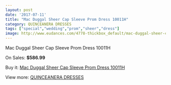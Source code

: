 ```yaml
---
layout: post
date: '2017-07-11'
title: "Mac Duggal Sheer Cap Sleeve Prom Dress 10011H"
category: QUINCEANERA DRESSES
tags: ["special","wedding","prom","sheer","dress"]
image: http://www.eudances.com/4778-thickbox_default/mac-duggal-sheer-cap-sleeve-prom-dress-10011h.jpg
---
```

Mac Duggal Sheer Cap Sleeve Prom Dress 10011H

On Sales: **$586.99**
<a href="https://www.eudances.com/en/quinceanera-dresses/1616-mac-duggal-sheer-cap-sleeve-prom-dress-10011h.html"><amp-img layout="responsive" width="600" height="600" src="//www.eudances.com/4778-thickbox_default/mac-duggal-sheer-cap-sleeve-prom-dress-10011h.jpg" alt="Mac Duggal Sheer Cap Sleeve Prom Dress 10011H 0" /></a>
<a href="https://www.eudances.com/en/quinceanera-dresses/1616-mac-duggal-sheer-cap-sleeve-prom-dress-10011h.html"><amp-img layout="responsive" width="600" height="600" src="//www.eudances.com/4780-thickbox_default/mac-duggal-sheer-cap-sleeve-prom-dress-10011h.jpg" alt="Mac Duggal Sheer Cap Sleeve Prom Dress 10011H 1" /></a>
<a href="https://www.eudances.com/en/quinceanera-dresses/1616-mac-duggal-sheer-cap-sleeve-prom-dress-10011h.html"><amp-img layout="responsive" width="600" height="600" src="//www.eudances.com/4779-thickbox_default/mac-duggal-sheer-cap-sleeve-prom-dress-10011h.jpg" alt="Mac Duggal Sheer Cap Sleeve Prom Dress 10011H 2" /></a>

Buy it: [Mac Duggal Sheer Cap Sleeve Prom Dress 10011H](https://www.eudances.com/en/quinceanera-dresses/1616-mac-duggal-sheer-cap-sleeve-prom-dress-10011h.html "Mac Duggal Sheer Cap Sleeve Prom Dress 10011H")

View more: [QUINCEANERA DRESSES](https://www.eudances.com/en/17-quinceanera-dresses "QUINCEANERA DRESSES")
